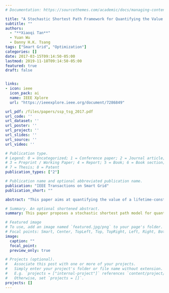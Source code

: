 ```yaml
---
# Documentation: https://sourcethemes.com/academic/docs/managing-content/

title: "A Stochastic Shortest Path Framework for Quantifying the Value and Lifetime of Battery Energy Storage Under Dynamic Pricing"
subtitle: ""
authors:
  - "**Xiaoqi Tan**"
  - Yuan Wu
  - Danny H.K. Tsang
tags: ["Smart Grid", "Optimization"]
categories: []
date: 2017-03-15T09:14:50-05:00
lastmod: 2019-11-18T09:14:50-05:00
featured: true
draft: false


links:
- icon: ieee
  icon_pack: ai
  name: IEEE Xplore
  url: "https://ieeexplore.ieee.org/document/7286849"

url_pdf: /files/papers/ssp_tsg_2017.pdf
url_code: ''
url_dataset: ''
url_poster: ''
url_project: ''
url_slides: ''
url_source: ''
url_video: ''

# Publication type.
# Legend: 0 = Uncategorized; 1 = Conference paper; 2 = Journal article;
# 3 = Preprint / Working Paper; 4 = Report; 5 = Book; 6 = Book section;
# 7 = Thesis; 8 = Patent
publication_types: ["2"]

# Publication name and optional abbreviated publication name.
publication: "IEEE Transactions on Smart Grid"
publication_short: ""

abstract: "This paper aims at quantifying the value of a lifetime-constrained battery energy storage system (BESS) operated by a consumer who faces fluctuating electricity prices. We define the lifetime of the BESS as the serving duration within which the BESSs capacity stays above a certain threshold of its initial capacity and define the value of the BESS as the total peak-shaving value within its entire lifetime. Under the assumption that the price dynamics are Markovian, we show that maximizing the average value of the BESS can be formulated as a stochastic shortest path (SSP) problem, and the average lifetime corresponds to the average number of steps before being absorbed in the SSP problem. We propose an efficient parallel value iteration algorithm to solve the proposed SSP problem with guarantees of achieving optimality and a fast convergence. We also derive a closed form expression for the average lifetime based on the principle of an embedded absorbing Markov chain. We validate our model and algorithm on a practical BESS via real price data sets from two different markets. Comparison of the computational efficiency between the standard Gauss-Seidel value iteration and our parallel algorithm is also illustrated through extensive simulation."

# Summary. An optional shortened abstract.
summary: This paper proposes a stochastic shortest path model for quantifying the value of a lifetime-constrained battery energy storage system under fluctuating electricity prices.

# Featured image
# To use, add an image named `featured.jpg/png` to your page's folder.
# Focal points: Smart, Center, TopLeft, Top, TopRight, Left, Right, BottomLeft, Bottom, BottomRight.
image:
  caption: ""
  focal_point: 
  preview_only: true

# Projects (optional).
#   Associate this post with one or more of your projects.
#   Simply enter your project's folder or file name without extension.
#   E.g. `projects = ["internal-project"]` references `content/project/deep-learning/index.md`.
#   Otherwise, set `projects = []`.
projects: []
---
```

